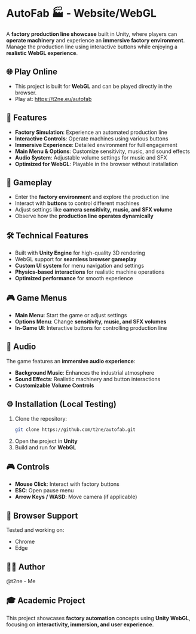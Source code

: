 # AutoFab 🏭 - Website/WebGL

A **factory production line showcase** built in Unity, where players can **operate machinery** and experience an **immersive factory environment**. Manage the production line using interactive buttons while enjoying a **realistic WebGL experience**.

## 🌐 Play Online

- This project is built for **WebGL** and can be played directly in the browser.
- Play at: https://t2ne.eu/autofab

## 🌟 Features

- **Factory Simulation**: Experience an automated production line
- **Interactive Controls**: Operate machines using various buttons
- **Immersive Experience**: Detailed environment for full engagement
- **Main Menu & Options**: Customize sensitivity, music, and sound effects
- **Audio System**: Adjustable volume settings for music and SFX
- **Optimized for WebGL**: Playable in the browser without installation

## 🎯 Gameplay

- Enter the **factory environment** and explore the production line
- Interact with **buttons** to control different machines
- Adjust settings like **camera sensitivity, music, and SFX volume**
- Observe how the **production line operates dynamically**

## 🛠️ Technical Features

- Built with **Unity Engine** for high-quality 3D rendering
- WebGL support for **seamless browser gameplay**
- **Custom UI system** for menu navigation and settings
- **Physics-based interactions** for realistic machine operations
- **Optimized performance** for smooth experience

## 🎮 Game Menus

- **Main Menu**: Start the game or adjust settings
- **Options Menu**: Change **sensitivity, music, and SFX volumes**
- **In-Game UI**: Interactive buttons for controlling production line

## 🎵 Audio

The game features an **immersive audio experience**:
- **Background Music**: Enhances the industrial atmosphere
- **Sound Effects**: Realistic machinery and button interactions
- **Customizable Volume Controls**

## ⚙️ Installation (Local Testing)

1. Clone the repository:
   ```bash
   git clone https://github.com/t2ne/autofab.git
   ```
2. Open the project in **Unity**
3. Build and run for **WebGL**

## 🎮 Controls

- **Mouse Click**: Interact with factory buttons
- **ESC**: Open pause menu
- **Arrow Keys / WASD**: Move camera (if applicable)

## 📱 Browser Support

Tested and working on:
- Chrome
- Edge

## 🙋‍♂️ Author

@t2ne - Me

## 🎓 Academic Project

This project showcases **factory automation** concepts using **Unity WebGL**, focusing on **interactivity, immersion, and user experience**.
